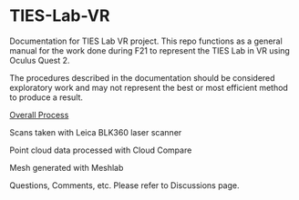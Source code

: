 # TIES-Lab-VR
Documentation for TIES Lab VR project. This repo functions as a general manual for the work done during F21 to represent the TIES Lab in VR using Oculus Quest 2.

The procedures described in the documentation should be considered exploratory work and may not represent the best or most efficient method to produce a result.

[Overall Process](https://github.com/ngAlexander9/TIES-Lab-VR/blob/master/OverallProcess.md)

Scans taken with Leica BLK360 laser scanner

Point cloud data processed with Cloud Compare

Mesh generated with Meshlab

Questions, Comments, etc. Please refer to Discussions page.
